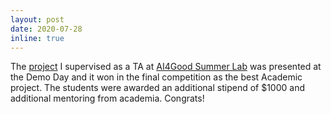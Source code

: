 ```yaml
---
layout: post
date: 2020-07-28
inline: true
---
```


The [project](https://github.com/Slowika/AI_Ethics) I supervised as a TA at [AI4Good Summer Lab](https://www.ai4goodlab.com/) was presented at the Demo Day and it won in the final competition as the best Academic project. The students were awarded an additional stipend of $1000 and additional mentoring from academia. Congrats!




